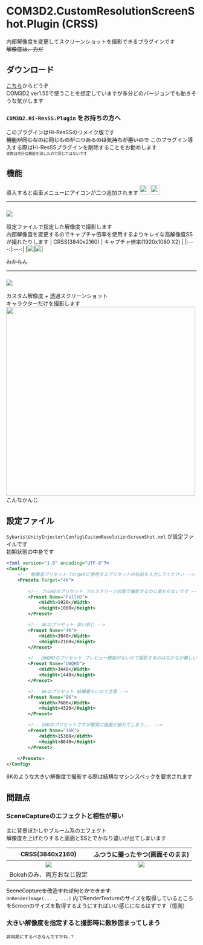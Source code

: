 # COM3D2.CustomResolutionScreenShot.Plugin (CRSS)
内部解像度を変更してスクリーンショットを撮影できるプラグインです  
~~解像度は、力だ~~
  
## ダウンロード
[こちら](https://github.com/AshleyScarlet/COM3D2.CustomResolutionScreenShot.Plugin/releases/download/v1.1.0/COM3D2.CustomResolutionScreenShot.Plugin.zip)からどうぞ  
COM3D2 ver1.55で使うことを想定していますが多分どのバージョンでも動きそうな気がします


### `COM3D2.Hi-ResSS.Plugin` をお持ちの方へ
このプラグインはHi-ResSSのリメイク版です  
~~機能が同じなのに同じものが二つあるのは気持ちが悪いので~~  このプラグイン導入する際はHi-ResSSプラグインを削除することをお勧めします  
<sub><sub>実際は余計な機能を消したので同じではないです</sub></sub>

## 機能
導入すると歯車メニューにアイコンが二つ追加されます
<img src="https://user-images.githubusercontent.com/70315656/116590856-30bfed00-a959-11eb-8eeb-5b1eb3ee78fd.png" width="25" height="25">
<img src="https://user-images.githubusercontent.com/70315656/116591208-87c5c200-a959-11eb-864c-65a2e44d6354.png" width="25" height="25">
___
### ![](https://user-images.githubusercontent.com/70315656/116590856-30bfed00-a959-11eb-8eeb-5b1eb3ee78fd.png)
設定ファイルで指定した解像度で撮影します  
内部解像度を変更するのでキャプチャ倍率を使用するよりキレイな高解像度SSが撮れたりします
| CRSS(3840x2160) | キャプチャ倍率(1920x1080 X2) |
|:---:|:---:|
|<img src="https://user-images.githubusercontent.com/70315656/116593066-a927ad80-a95b-11eb-8d98-73834d959133.png">|<img src="https://user-images.githubusercontent.com/70315656/116593066-a927ad80-a95b-11eb-8d98-73834d959133.png">|  

~~わからん~~
___
### ![](https://user-images.githubusercontent.com/70315656/116591208-87c5c200-a959-11eb-864c-65a2e44d6354.png)
カスタム解像度 + 透過スクリーンショット  
キャラクターだけを撮影します  
<img src="https://user-images.githubusercontent.com/70315656/116593190-cbb9c680-a95b-11eb-81a3-b7fed1d3ff68.png" width="500">  
こんなかんじ

## 設定ファイル
`Sybaris\UnityInjector\Config\CustomResolutionScreenShot.xml` が設定ファイルです  
初期状態の中身です
```xml
<?xml version="1.0" encoding="UTF-8"?>
<Config>
	<!-- 解像度プリセット Targetに使用するプリセットの名前を入力してください -->
	<Presets Target="4K">
		
		<!-- フルHDのプリセット フルスクリーン状態で撮影するのと変わらないです -->
		<Preset Name="FullHD">
			<Width>1920</Width>
			<Height>1080</Height>
		</Preset>

		<!-- 4Kのプリセット 良い感じ -->
		<Preset Name="4K">
			<Width>3840</Width>
			<Height>2160</Height>
		</Preset>

		<!-- UWQHDのプリセット プレビュー機能がないので撮影するのはなかなか難しいかも...? -->
		<Preset Name="UWQHD">
			<Width>3440</Width>
			<Height>1440</Height>
		</Preset>

		<!-- 8Kのプリセット 結構重たいので注意 -->
		<Preset Name="8K">
			<Width>7680</Width>
			<Height>4320</Height>
		</Preset>

		<!-- 16Kのプリセットですが確実に描画が崩れてしまう... -->
		<Preset Name="16K">
			<Width>15360</Width>
			<Height>8640</Height>
		</Preset>
		
	</Presets>
</Config>
```
8Kのような大きい解像度で撮影する際は結構なマシンスペックを要求されます

## 問題点
### SceneCaptureのエフェクトと相性が悪い
主に背景ぼかしやブルーム系のエフェクト  
解像度を上げたりすると画面とSSとでかなり違いが出てしまいます

| CRSS(3840x2160) | ふつうに撮ったやつ(画面そのまま) |
|:---:|:---:|
|<img src="https://user-images.githubusercontent.com/70315656/116599090-96fd3d80-a962-11eb-8bdf-76ec675f1893.png">|<img src="https://user-images.githubusercontent.com/70315656/116599114-9cf31e80-a962-11eb-9112-f5d4695dd68d.png">|
| Bokehのみ、両方おなじ設定 |


 ~~SceneCaptureを改造すれば何とかできます~~  
`OnRenderImage(... , ...)` 内でRenderTextureのサイズを取得しているところをScreenのサイズを取得するようにすればいい感じになるはずです（憶測） 

### 大きい解像度を指定すると撮影時に数秒固まってしまう
<sub>非同期にするべきなんですかね...?</sub>
